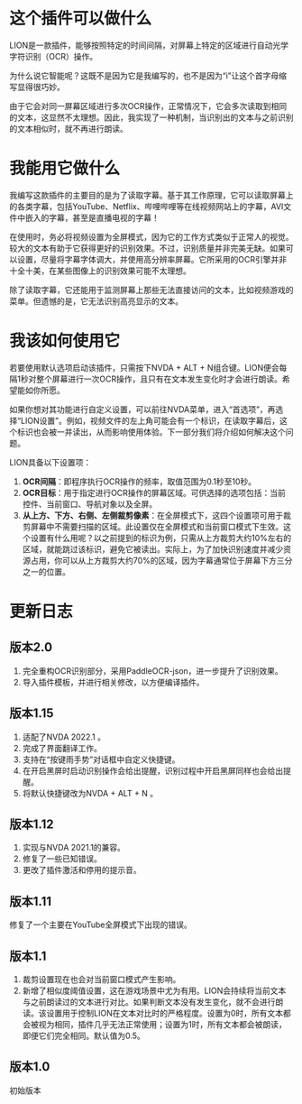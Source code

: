 # 这个插件可以做什么
LION是一款插件，能够按照特定的时间间隔，对屏幕上特定的区域进行自动光学字符识别（OCR）操作。

为什么说它智能呢？这既不是因为它是我编写的，也不是因为“i”让这个首字母缩写显得很巧妙。

由于它会对同一屏幕区域进行多次OCR操作，正常情况下，它会多次读取到相同的文本，这显然不太理想。因此，我实现了一种机制，当识别出的文本与之前识别的文本相似时，就不再进行朗读。

# 我能用它做什么
我编写这款插件的主要目的是为了读取字幕。基于其工作原理，它可以读取屏幕上的各类字幕，包括YouTube、Netflix、哔哩哔哩等在线视频网站上的字幕，AVI文件中嵌入的字幕，甚至是直播电视的字幕！

在使用时，务必将视频设置为全屏模式，因为它的工作方式类似于正常人的视觉。较大的文本有助于它获得更好的识别效果。不过，识别质量并非完美无缺。如果可以设置，尽量将字幕字体调大，并使用高分辨率屏幕。它所采用的OCR引擎并非十全十美，在某些图像上的识别效果可能不太理想。

除了读取字幕，它还能用于监测屏幕上那些无法直接访问的文本，比如视频游戏的菜单。但遗憾的是，它无法识别高亮显示的文本。

# 我该如何使用它
若要使用默认选项启动该插件，只需按下NVDA + ALT + N组合键。LION便会每隔1秒对整个屏幕进行一次OCR操作，且只有在文本发生变化时才会进行朗读。希望能如你所愿。

如果你想对其功能进行自定义设置，可以前往NVDA菜单，进入“首选项”，再选择“LION设置”。例如，视频文件的左上角可能会有一个标识，在读取字幕后，这个标识也会被一并读出，从而影响使用体验。下一部分我们将介绍如何解决这个问题。

LION具备以下设置项：
1. **OCR间隔**：即程序执行OCR操作的频率，取值范围为0.1秒至10秒。
2. **OCR目标**：用于指定进行OCR操作的屏幕区域。可供选择的选项包括：当前控件、当前窗口、导航对象以及全屏。
3. **从上方、下方、右侧、左侧裁剪像素**：在全屏模式下，这四个设置项可用于裁剪屏幕中不需要扫描的区域。此设置仅在全屏模式和当前窗口模式下生效。这个设置有什么用呢？以之前提到的标识为例，只需从上方裁剪大约10%左右的区域，就能跳过该标识，避免它被读出。实际上，为了加快识别速度并减少资源占用，你可以从上方裁剪大约70%的区域，因为字幕通常位于屏幕下方三分之一的位置。

# 更新日志
## 版本2.0
1. 完全重构OCR识别部分，采用PaddleOCR-json，进一步提升了识别效果。
2. 导入插件模板，并进行相关修改，以方便编译插件。

## 版本1.15
1. 适配了NVDA 2022.1 。
2. 完成了界面翻译工作。
3. 支持在“按键雨手势”对话框中自定义快捷键。
4. 在开启黑屏时启动识别操作会给出提醒，识别过程中开启黑屏同样也会给出提醒。
5. 将默认快捷键改为NVDA + ALT + N 。

## 版本1.12
1. 实现与NVDA 2021.1的兼容。
2. 修复了一些已知错误。
3. 更改了插件激活和停用的提示音。

## 版本1.11
修复了一个主要在YouTube全屏模式下出现的错误。

## 版本1.1
1. 裁剪设置现在也会对当前窗口模式产生影响。
2. 新增了相似度阈值设置，这在游戏场景中尤为有用。LION会持续将当前文本与之前朗读过的文本进行对比。如果判断文本没有发生变化，就不会进行朗读。该设置用于控制LION在文本对比时的严格程度。设置为0时，所有文本都会被视为相同，插件几乎无法正常使用；设置为1时，所有文本都会被朗读，即便它们完全相同。默认值为0.5。

## 版本1.0
初始版本
